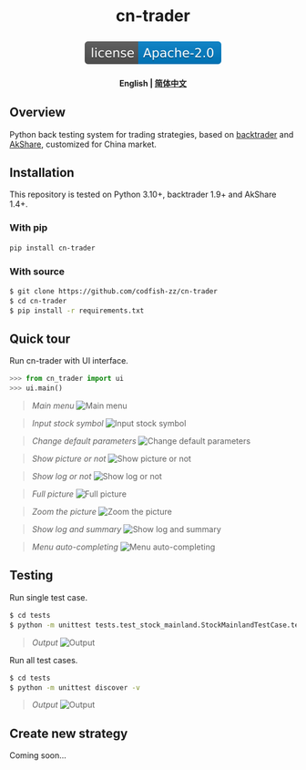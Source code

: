<!---
# Copyright 2020-present, BigFish (huui1998@163.com).
#
# Licensed under the Apache License, Version 2.0 (the "License");
# you may not use this file except in compliance with the License.
# You may obtain a copy of the License at
#
#     http://www.apache.org/licenses/LICENSE-2.0
#
# Unless required by applicable law or agreed to in writing, software
# distributed under the License is distributed on an "AS IS" BASIS,
# WITHOUT WARRANTIES OR CONDITIONS OF ANY KIND, either express or implied.
# See the License for the specific language governing permissions and
# limitations under the License.
-->

<h1 align="center">
    <p>cn-trader</p>
</h1>

<p align="center">
    <a href="https://github.com/codfish-zz/cn-trader/blob/master/LICENSE">
        <img alt="GitHub" src="https://github.com/codfish-zz/cn-trader/blob/master/static/license.svg?color=blue">
    </a>
</p>

<h4 align="center">
    <p>
        <b>English</b> |
        <a href="https://github.com/codfish-zz/cn-trader/blob/master/README_zh-hans.md">简体中文</a>
</h4>

## Overview

Python back testing system for trading strategies, based on [backtrader](https://www.backtrader.com) and [AkShare](https://www.akshare.xyz), customized for China market.

## Installation

This repository is tested on Python 3.10+, backtrader 1.9+ and AkShare 1.4+.

### With pip

```bash
pip install cn-trader
```

### With source

```bash
$ git clone https://github.com/codfish-zz/cn-trader
$ cd cn-trader
$ pip install -r requirements.txt
```

## Quick tour

Run cn-trader with UI interface.

```python
>>> from cn_trader import ui
>>> ui.main()
```

> _Main menu_ ![Main menu](https://github.com/codfish-zz/cn-trader/blob/static/main_menu.png)

> _Input stock symbol_ ![Input stock symbol](https://github.com/codfish-zz/cn-trader/blob/static/input_stock_symbol.png)

> _Change default parameters_ ![Change default parameters](https://github.com/codfish-zz/cn-trader/blob/static/change_default_params.png)

> _Show picture or not_ ![Show picture or not](https://github.com/codfish-zz/cn-trader/blob/static/show_picture_or_not.png)

> _Show log or not_ ![Show log or not](https://github.com/codfish-zz/cn-trader/blob/static/show_log_or_not.png)

> _Full picture_ ![Full picture](https://github.com/codfish-zz/cn-trader/blob/static/plotting_full.png)

> _Zoom the picture_ ![Zoom the picture](https://github.com/codfish-zz/cn-trader/blob/static/plotting_section.png)

> _Show log and summary_ ![Show log and summary](https://github.com/codfish-zz/cn-trader/blob/static/show_output.png)

> _Menu auto-completing_ ![Menu auto-completing](https://github.com/codfish-zz/cn-trader/blob/static/menu_completing.png)

## Testing

Run single test case.

```bash
$ cd tests
$ python -m unittest tests.test_stock_mainland.StockMainlandTestCase.test_strategy_check_sma_cross
```

> _Output_ ![Output](https://github.com/codfish-zz/cn-trader/blob/static/unit_test_single.png)

Run all test cases.

```bash
$ cd tests
$ python -m unittest discover -v
```

> _Output_ ![Output](https://github.com/codfish-zz/cn-trader/blob/static/unit_test_all.png)

## Create new strategy

Coming soon...
